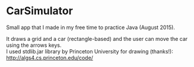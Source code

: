 # CarSimulator
Small app that I made in my free time to practice Java (August 2015).

It draws a grid and a car (rectangle-based) and the user can move the car using the arrows keys.<br/>
I used stdlib.jar library by Princeton University for drawing (thanks!): http://algs4.cs.princeton.edu/code/
